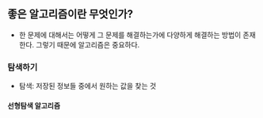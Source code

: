 ## 좋은 알고리즘이란 무엇인가?
- 한 문제에 대해서는 어떻게 그 문제를 해결하는가에 다양하게 해결하는 방법이 존재한다. 그렇기 때문에 알고리즘은 중요하다.

### 탐색하기
- 탐색: 저장된 정보들 중에서 원하는 값을 찾는 것
#### 선형탐색 알고리즘
